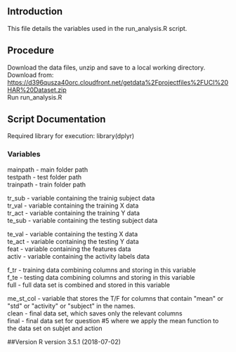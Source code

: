 ## Introduction
This file details the variables used in the run_analysis.R script. 

## Procedure
Download the data files, unzip and save to a local working directory. <br>
Download from: https://d396qusza40orc.cloudfront.net/getdata%2Fprojectfiles%2FUCI%20HAR%20Dataset.zip  <br>
Run run_analysis.R 

## Script Documentation 
Required library for execution: library(dplyr)

### Variables
mainpath - main folder path <br>
testpath - test folder path<br>
trainpath - train folder path<br>

tr_sub - variable containing the trainig subject data<br>
tr_val - variable containing the training X data<br>
tr_act - variable containing the training Y data<br>
te_sub - variable containing the testing subject data<br>

te_val - variable containing the testing X data<br>
te_act - variable containing the testing Y data<br>
feat   - variable containing the features data<br>
activ  - variable containing the activity labels data<br>

f_tr - training data combining columns and storing in this variable<br>
f_te - testing data combining columns and storing in this variable<br>
full - full data set is combined and stored in this variable<br>

me_st_col - variable that stores the T/F for columns that contain "mean" or "std" or "activity" or "subject" in the names.<br>
clean - final data set, which saves only the relevant columns<br>
final - final data set for question #5 where we apply the mean function to the data set on subjet and action <br>

##Version
R version 3.5.1 (2018-07-02) <br>
